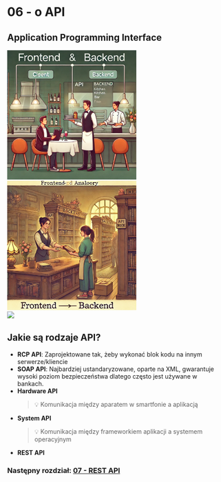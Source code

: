 # 06 - o API

## Application Programming Interface

<img src="_assets/06-restaurant.png" height="300">
<img src="_assets/06-library.png" height="300">

<br>

<a href="https://miroslawmamczur.pl/czym-jest-api-i-jakie-sa-jego-rodzaje/">
    <img src="https://miroslawmamczur.pl/wp-content/uploads/2023/06/APi-2-1.png">
</a>

## Jakie są rodzaje API?

* **RCP API**: Zaprojektowane tak, żeby wykonać blok kodu na innym
  serwerze/kliencie
* **SOAP API**: Najbardziej ustandaryzowane, oparte na XML, gwarantuje
  wysoki poziom bezpieczeństwa dlatego często jest używane w bankach.
* **Hardware API**
  > 💡 Komunikacja między aparatem w smartfonie a aplikacją
* **System API**
  > 💡 Komunikacja między frameworkiem aplikacji a systemem operacyjnym
* **REST API**

### Następny rozdział: [07 - REST API](07-rest-api.md)